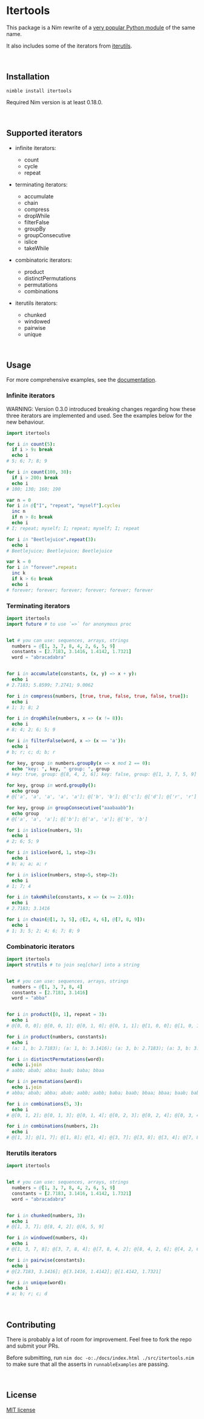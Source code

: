 # Itertools

This package is a Nim rewrite of a [very popular Python module](https://docs.python.org/3/library/itertools.html) of the same name.

It also includes some of the iterators from [iterutils](https://boltons.readthedocs.io/en/latest/iterutils.html).

&nbsp;




## Installation

```
nimble install itertools
```

Required Nim version is at least 0.18.0.

&nbsp;




## Supported iterators

* infinite iterators:
    * count
    * cycle
    * repeat

* terminating iterators:
    * accumulate
    * chain
    * compress
    * dropWhile
    * filterFalse
    * groupBy
    * groupConsecutive
    * islice
    * takeWhile

* combinatoric iterators:
    * product
    * distinctPermutations
    * permutations
    * combinations

* iterutils iterators:
    * chunked
    * windowed
    * pairwise
    * unique


&nbsp;




## Usage

For more comprehensive examples, see the [documentation](https://narimiran.github.io/itertools).



### Infinite iterators

WARNING: Version 0.3.0 introduced breaking changes regarding how these three iterators are implemented and used.
See the examples below for the new behaviour.

```nim
import itertools

for i in count(5):
  if i > 9: break
  echo i
# 5; 6; 7; 8; 9

for i in count(100, 30):
  if i > 200: break
  echo i
# 100; 130; 160; 190

var n = 0
for i in @["I", "repeat", "myself"].cycle:
  inc n
  if n > 8: break
  echo i
# I; repeat; myself; I; repeat; myself; I; repeat

for i in "Beetlejuice".repeat(3):
  echo i
# Beetlejuice; Beetlejuice; Beetlejuice

var k = 0
for i in "forever".repeat:
  inc k
  if k > 6: break
  echo i
# forever; forever; forever; forever; forever; forever
```




### Terminating iterators

```nim
import itertools
import future # to use `=>` for anonymous proc


let # you can use: sequences, arrays, strings
  numbers = @[1, 3, 7, 8, 4, 2, 6, 5, 9]
  constants = [2.7183, 3.1416, 1.4142, 1.7321]
  word = "abracadabra"


for i in accumulate(constants, (x, y) => x + y):
  echo i
# 2.7183; 5.8599; 7.2741; 9.0062

for i in compress(numbers, [true, true, false, true, false, true]):
  echo i
# 1; 3; 8; 2

for i in dropWhile(numbers, x => (x != 8)):
  echo i
# 8; 4; 2; 6; 5; 9

for i in filterFalse(word, x => (x == 'a')):
  echo i
# b; r; c; d; b; r

for key, group in numbers.groupBy(x => x mod 2 == 0):
  echo "key: ", key, " group: ", group
# key: true, group: @[8, 4, 2, 6]; key: false, group: @[1, 3, 7, 5, 9]

for key, group in word.groupBy():
  echo group
# @['a', 'a', 'a', 'a', 'a']; @['b', 'b']; @['c']; @['d']; @['r', 'r']

for key, group in groupConsecutive("aaabaabb"):
  echo group
# @['a', 'a', 'a']; @['b']; @['a', 'a']; @['b', 'b']

for i in islice(numbers, 5):
  echo i
# 2; 6; 5; 9

for i in islice(word, 1, step=2):
  echo i
# b; a; a; a; r

for i in islice(numbers, stop=5, step=2):
  echo i
# 1; 7; 4

for i in takeWhile(constants, x => (x >= 2.0)):
  echo i
# 2.7183; 3.1416

for i in chain(@[1, 3, 5], @[2, 4, 6], @[7, 8, 9]):
  echo i
# 1; 3; 5; 2; 4; 6; 7; 8; 9
```




### Combinatoric iterators

```nim
import itertools
import strutils # to join seq[char] into a string


let # you can use: sequences, arrays, strings
  numbers = @[1, 3, 7, 8, 4]
  constants = [2.7183, 3.1416]
  word = "abba"


for i in product([0, 1], repeat = 3):
  echo i
# @[0, 0, 0]; @[0, 0, 1]; @[0, 1, 0]; @[0, 1, 1]; @[1, 0, 0]; @[1, 0, 1]; @[1, 1, 0]; @[1, 1, 1]

for i in product(numbers, constants):
  echo i
# (a: 1, b: 2.7183); (a: 1, b: 3.1416); (a: 3, b: 2.7183); (a: 3, b: 3.1416); (a: 7, b: 2.7183); (a: 7, b: 3.1416); (a: 8, b: 2.7183); (a: 8, b: 3.1416); (a: 4, b: 2.7183); (a: 4, b: 3.1416)

for i in distinctPermutations(word):
  echo i.join
# aabb; abab; abba; baab; baba; bbaa

for i in permutations(word):
  echo i.join
# abba; abab; abba; abab; aabb; aabb; baba; baab; bbaa; bbaa; baab; baba; baba; baab; bbaa; bbaa; baab; baba; aabb; aabb; abab; abba; abab; abba

for i in combinations(5, 3):
  echo i
# @[0, 1, 2]; @[0, 1, 3]; @[0, 1, 4]; @[0, 2, 3]; @[0, 2, 4]; @[0, 3, 4]; @[1, 2, 3]; @[1, 2, 4]; @[1, 3, 4]; @[2, 3, 4]

for i in combinations(numbers, 2):
  echo i
# @[1, 3]; @[1, 7]; @[1, 8]; @[1, 4]; @[3, 7]; @[3, 8]; @[3, 4]; @[7, 8]; @[7, 4]; @[8, 4]
```




### Iterutils iterators

```nim
import itertools


let # you can use: sequences, arrays, strings
  numbers = @[1, 3, 7, 8, 4, 2, 6, 5, 9]
  constants = [2.7183, 3.1416, 1.4142, 1.7321]
  word = "abracadabra"


for i in chunked(numbers, 3):
  echo i
# @[1, 3, 7]; @[8, 4, 2]; @[6, 5, 9]

for i in windowed(numbers, 4):
  echo i
# @[1, 3, 7, 8]; @[3, 7, 8, 4]; @[7, 8, 4, 2]; @[8, 4, 2, 6]; @[4, 2, 6, 5]; @[2, 6, 5, 9]

for i in pairwise(constants):
  echo i
# @[2.7183, 3.1416]; @[3.1416, 1.4142]; @[1.4142, 1.7321]

for i in unique(word):
  echo i
# a; b; r; c; d
```


&nbsp;




## Contributing

There is probably a lot of room for improvement.
Feel free to fork the repo and submit your PRs.

Before submitting, run `nim doc -o:./docs/index.html ./src/itertools.nim` to make sure that all the asserts in `runnableExamples` are passing.


&nbsp;




## License

[MIT license](LICENSE.txt)
